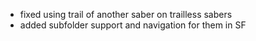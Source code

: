 - fixed using trail of another saber on trailless sabers
- added subfolder support and navigation for them in SF